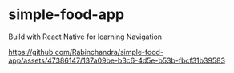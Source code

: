 # simple-food-app
Build with React Native for learning Navigation


https://github.com/Rabinchandra/simple-food-app/assets/47386147/137a09be-b3c6-4d5e-b53b-fbcf31b39583

